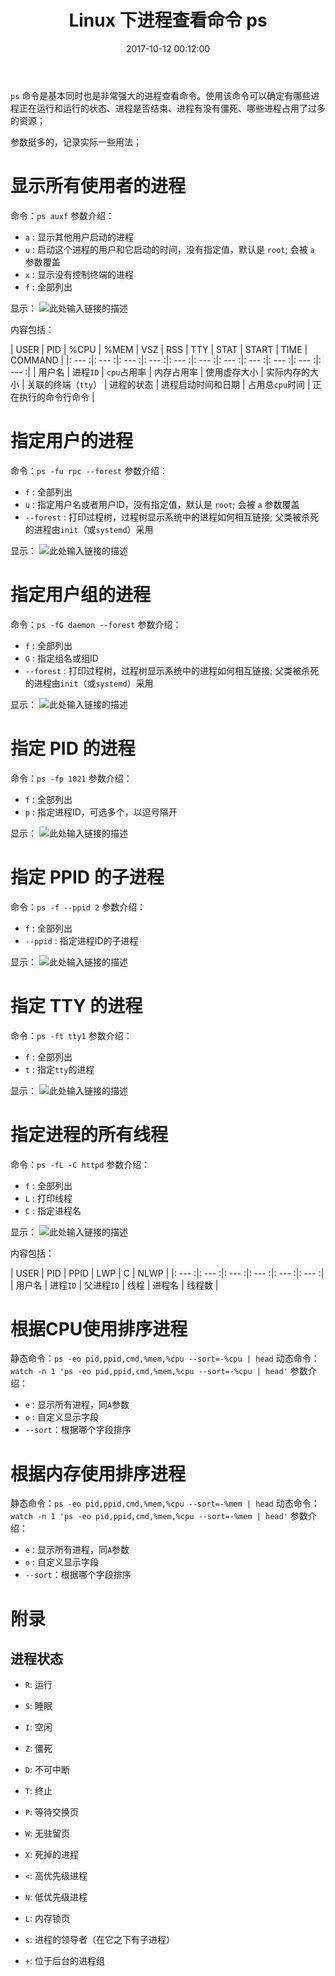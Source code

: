 ﻿---
title: Linux 下进程查看命令 ps
date: 2017-10-12 00:12:00
description: 体验进程查看工具 ps
tags:
- Linux Tool
categories:
- Linux
copyright: false
---

`ps` 命令是基本同时也是非常强大的进程查看命令。使用该命令可以确定有哪些进程正在运行和运行的状态、进程是否结束、进程有没有僵死、哪些进程占用了过多的资源；

参数挺多的，记录实际一些用法；

# 显示所有使用者的进程
命令：`ps auxf`
参数介绍：

- `a` : 显示其他用户启动的进程
- `u` : 启动这个进程的用户和它启动的时间，没有指定值，默认是 `root`; 会被 `a` 参数覆盖
- `x` : 显示没有控制终端的进程
- `f` : 全部列出

显示：
![此处输入链接的描述][1]



内容包括：

| USER | PID | %CPU | %MEM | VSZ | RSS | TTY | STAT | START | TIME | COMMAND |
|: --- :|: --- :|: --- :|: --- :|: --- :|: --- :|: --- :|: --- :|: --- :|: --- :|: --- :|
| 用户名 | 进程`ID` | `cpu`占用率 | 内存占用率 | 使用虚存大小 | 实际内存的大小 | 关联的终端（`tty`） | 进程的状态 | 进程启动时间和日期 | 占用总`cpu`时间 | 正在执行的命令行命令 |

# 指定用户的进程
命令：`ps -fu rpc --forest`
参数介绍：

- `f` : 全部列出
- `u` : 指定用户名或者用户ID，没有指定值，默认是 `root`; 会被 `a` 参数覆盖
- `--forest` : 打印过程树，过程树显示系统中的进程如何相互链接; 父类被杀死的进程由`init`（或`systemd`）采用

显示：
![此处输入链接的描述][2]

# 指定用户组的进程
命令：`ps -fG daemon --forest`
参数介绍：

- `f` : 全部列出
- `G` : 指定组名或组ID
- `--forest` : 打印过程树，过程树显示系统中的进程如何相互链接; 父类被杀死的进程由`init`（或`systemd`）采用

显示：
![此处输入链接的描述][3]

# 指定 PID 的进程
命令：`ps -fp 1021`
参数介绍：

- `f` : 全部列出
- `p` : 指定进程ID，可选多个，以逗号隔开

显示：
![此处输入链接的描述][4]

# 指定 PPID 的子进程
命令：`ps -f --ppid 2`
参数介绍：

- `f` : 全部列出
- `--ppid` : 指定进程ID的子进程

显示：
![此处输入链接的描述][5]

# 指定 TTY 的进程
命令：`ps -ft tty1`
参数介绍：

- `f` : 全部列出
- `t` : 指定`tty`的进程

显示：
![此处输入链接的描述][6]

# 指定进程的所有线程
命令：`ps -fL -C httpd`
参数介绍：

- `f` : 全部列出
- `L` : 打印线程
- `C` : 指定进程名

显示：
![此处输入链接的描述][7]

内容包括：


| USER | PID | PPID | LWP | C | NLWP |
|: --- :|: --- :|: --- :|: --- :|: --- :|: --- :|
| 用户名 | 进程`ID` | 父进程`ID` | 线程 | 进程名 | 线程数 | 

# 根据CPU使用排序进程
静态命令：`ps -eo pid,ppid,cmd,%mem,%cpu --sort=-%cpu | head`
动态命令：`watch -n 1 'ps -eo pid,ppid,cmd,%mem,%cpu --sort=-%cpu | head'`
参数介绍：

- `e` : 显示所有进程，同`A`参数
- `o` : 自定义显示字段
- `--sort`：根据哪个字段排序



# 根据内存使用排序进程
静态命令：`ps -eo pid,ppid,cmd,%mem,%cpu --sort=-%mem | head`
动态命令：`watch -n 1 'ps -eo pid,ppid,cmd,%mem,%cpu --sort=-%mem | head'`
参数介绍：

- `e` : 显示所有进程，同`A`参数
- `o` : 自定义显示字段
- `--sort`：根据哪个字段排序

# 附录
## 进程状态

- `R`: 运行
- `S`: 睡眠
- `I`: 空闲
- `Z`: 僵死
- `D`: 不可中断
- `T`: 终止
- `P`: 等待交换页
- `W`: 无驻留页
- `X`: 死掉的进程
- `<`: 高优先级进程
- `N`: 低优先级进程
- `L`: 内存锁页
- `s`: 进程的领导者（在它之下有子进程）
- `+`: 位于后台的进程组
  
  


  [1]: http://owk2q4gs5.bkt.clouddn.com/ps-auxf.png
  [2]: http://owk2q4gs5.bkt.clouddn.com/ps-fu.png
  [3]: http://owk2q4gs5.bkt.clouddn.com/ps-fG.png
  [4]: http://owk2q4gs5.bkt.clouddn.com/ps-fp.png
  [5]: http://owk2q4gs5.bkt.clouddn.com/ps-fppid.png
  [6]: http://owk2q4gs5.bkt.clouddn.com/ps-ft.png
  [7]: http://owk2q4gs5.bkt.clouddn.com/ps-fLC.png
